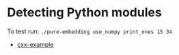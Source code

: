 # Detecting Python modules

To test run: `./pure-embedding use_numpy print_ones 15 34`


- [cxx-example](cxx-example/)
